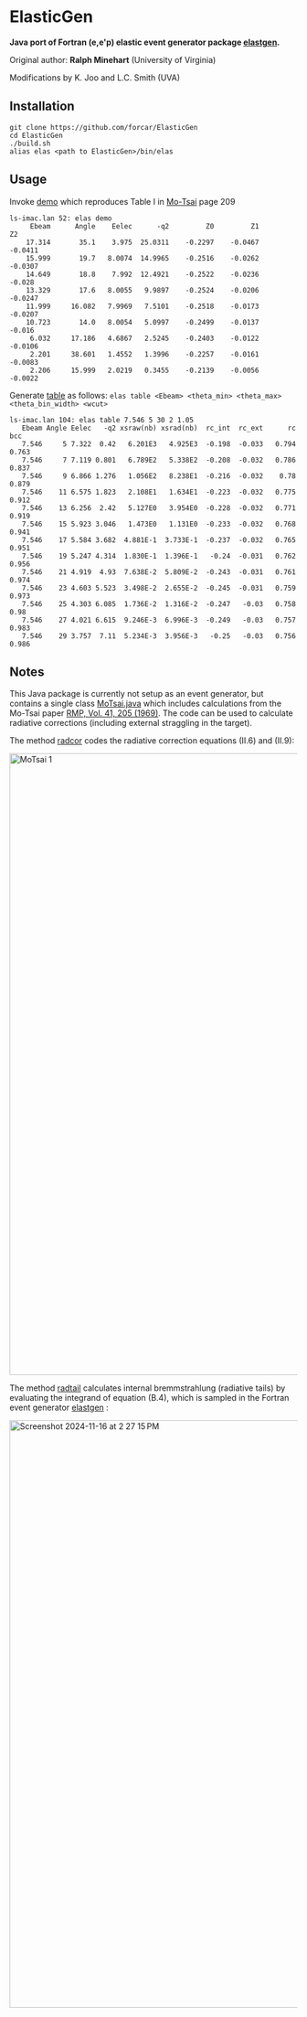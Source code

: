 # ElasticGen
**Java port of Fortran (e,e'p) elastic event generator package [elastgen](https://github.com/forcar/elastgen).** 

Original author: **Ralph Minehart** (University of Virginia)

Modifications by K. Joo and L.C. Smith (UVA)

## Installation
```
git clone https://github.com/forcar/ElasticGen
cd ElasticGen
./build.sh
alias elas <path to ElasticGen>/bin/elas
```
## Usage
Invoke [demo](https://github.com/forcar/ElasticGen/blob/5eec9a2ef1166d2c40f0f95220de8bb854f5cee3/src/main/java/org/clas/lib/MoTsai.java#L463) which reproduces Table I in [Mo-Tsai](https://github.com/forcar/elastgen/blob/master/pdf/RevModPhys.41.205.pdf) page 209 
```
ls-imac.lan 52: elas demo
     Ebeam      Angle    Eelec      -q2         Z0         Z1         Z2
    17.314       35.1    3.975  25.0311    -0.2297    -0.0467    -0.0411
    15.999       19.7   8.0074  14.9965    -0.2516    -0.0262    -0.0307
    14.649       18.8    7.992  12.4921    -0.2522    -0.0236     -0.028
    13.329       17.6   8.0055   9.9897    -0.2524    -0.0206    -0.0247
    11.999     16.082   7.9969   7.5101    -0.2518    -0.0173    -0.0207
    10.723       14.0   8.0054   5.0997    -0.2499    -0.0137     -0.016
     6.032     17.186   4.6867   2.5245    -0.2403    -0.0122    -0.0106
     2.201     38.601   1.4552   1.3996    -0.2257    -0.0161    -0.0083
     2.206     15.999   2.0219   0.3455    -0.2139    -0.0056    -0.0022
```
Generate [table](https://github.com/forcar/ElasticGen/blob/b17b74fa3a60b603e2b1ed5198c4e87b602c8096/src/main/java/org/clas/lib/MoTsai.java#L463) as follows: `elas table <Ebeam> <theta_min> <theta_max> <theta_bin_width> <wcut>`
```
ls-imac.lan 104: elas table 7.546 5 30 2 1.05
   Ebeam Angle Eelec   -q2 xsraw(nb) xsrad(nb)  rc_int  rc_ext      rc     bcc
   7.546     5 7.322  0.42   6.201E3   4.925E3  -0.198  -0.033   0.794   0.763
   7.546     7 7.119 0.801   6.789E2   5.338E2  -0.208  -0.032   0.786   0.837
   7.546     9 6.866 1.276   1.056E2   8.238E1  -0.216  -0.032    0.78   0.879
   7.546    11 6.575 1.823   2.108E1   1.634E1  -0.223  -0.032   0.775   0.912
   7.546    13 6.256  2.42   5.127E0   3.954E0  -0.228  -0.032   0.771   0.919
   7.546    15 5.923 3.046   1.473E0   1.131E0  -0.233  -0.032   0.768   0.941
   7.546    17 5.584 3.682  4.881E-1  3.733E-1  -0.237  -0.032   0.765   0.951
   7.546    19 5.247 4.314  1.830E-1  1.396E-1   -0.24  -0.031   0.762   0.956
   7.546    21 4.919  4.93  7.638E-2  5.809E-2  -0.243  -0.031   0.761   0.974
   7.546    23 4.603 5.523  3.498E-2  2.655E-2  -0.245  -0.031   0.759   0.973
   7.546    25 4.303 6.085  1.736E-2  1.316E-2  -0.247   -0.03   0.758    0.98
   7.546    27 4.021 6.615  9.246E-3  6.996E-3  -0.249   -0.03   0.757   0.983
   7.546    29 3.757  7.11  5.234E-3  3.956E-3   -0.25   -0.03   0.756   0.986
```
## Notes

This Java package is currently not setup as an event generator, but contains a single class [MoTsai.java](https://github.com/forcar/ElasticGen/blob/main/src/main/java/org/clas/lib/MoTsai.java) which includes calculations from the Mo-Tsai paper
[RMP, Vol. 41, 205 (1969)](https://github.com/forcar/elastgen/blob/master/pdf/RevModPhys.41.205.pdf).  The code can be used to calculate radiative corrections (including external straggling in the target).  

The method [radcor](https://github.com/forcar/ElasticGen/blob/b17b74fa3a60b603e2b1ed5198c4e87b602c8096/src/main/java/org/clas/lib/MoTsai.java#L216) codes the radiative correction equations (II.6) and (II.9):

<img width="1088" alt="MoTsai 1" src="https://github.com/user-attachments/assets/60f3293a-d647-41d7-a805-518f687e5994">


The method [radtail](https://github.com/forcar/ElasticGen/blob/b17b74fa3a60b603e2b1ed5198c4e87b602c8096/src/main/java/org/clas/lib/MoTsai.java#L348) calculates internal bremmstrahlung (radiative tails) by evaluating the integrand of equation (B.4), which is sampled in the Fortran event generator [elastgen](https://github.com/forcar/elastgen) :

<img width="1028" alt="Screenshot 2024-11-16 at 2 27 15 PM" src="https://github.com/user-attachments/assets/9c295729-eda5-4d17-a783-4860f5152054">
